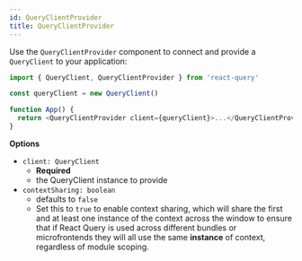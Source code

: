 ```yaml
---
id: QueryClientProvider
title: QueryClientProvider
---
```


Use the `QueryClientProvider` component to connect and provide a `QueryClient` to your application:

```js
import { QueryClient, QueryClientProvider } from 'react-query'

const queryClient = new QueryClient()

function App() {
  return <QueryClientProvider client={queryClient}>...</QueryClientProvider>
}
```
**Options**

- `client: QueryClient`
  - **Required**
  - the QueryClient instance to provide
- `contextSharing: boolean`
  - defaults to `false`
  - Set this to `true` to enable context sharing, which will share the first and at least one instance of the context across the window  to ensure that if React Query is used across  different bundles or microfrontends they will  all use the same **instance** of context, regardless of module scoping.
